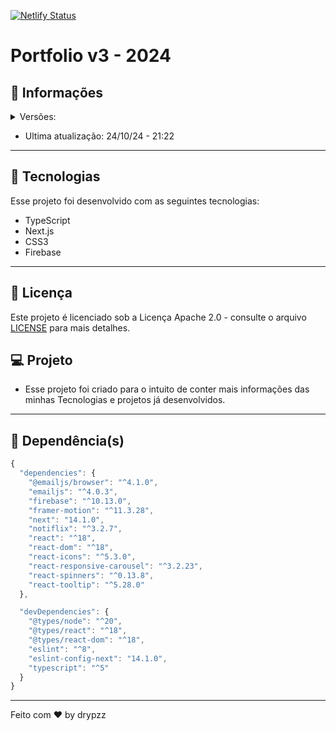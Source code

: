 [![Netlify Status](https://api.netlify.com/api/v1/badges/d1b79dab-4723-4c27-bf51-cccf9ac0a9a3/deploy-status)](https://drypzz.netlify.app)

# Portfolio v3 - 2024

## 📰 Informações

<details>
  <summary>
      Versões:
  </summary>
    ᲼᲼᲼᲼v1.0 - 2022
    <br />
    ᲼᲼᲼᲼v2.0 - 2023
    <br />
    ᲼᲼᲼*v3.0 - 2024*
</details>

- Ultima atualização: 24/10/24 - 21:22

---

## 🚀 Tecnologias

Esse projeto foi desenvolvido com as seguintes tecnologias:

- TypeScript
- Next.js
- CSS3
- Firebase

---

## 🪪 Licença
Este projeto é licenciado sob a Licença Apache 2.0 - consulte o arquivo [LICENSE](./LICENSE) para mais detalhes.

## 💻 Projeto

- Esse projeto foi criado para o intuito de conter mais informações das minhas Tecnologias e projetos já desenvolvidos.

---

## 📂 Dependência(s)

```js
{
  "dependencies": {
    "@emailjs/browser": "^4.1.0",
    "emailjs": "^4.0.3",
    "firebase": "^10.13.0",
    "framer-motion": "^11.3.28",
    "next": "14.1.0",
    "notiflix": "^3.2.7",
    "react": "^18",
    "react-dom": "^18",
    "react-icons": "^5.3.0",
    "react-responsive-carousel": "^3.2.23",
    "react-spinners": "^0.13.8",
    "react-tooltip": "^5.28.0"
  },

  "devDependencies": {
    "@types/node": "^20",
    "@types/react": "^18",
    "@types/react-dom": "^18",
    "eslint": "^8",
    "eslint-config-next": "14.1.0",
    "typescript": "^5"
  }
}
```

---

Feito com ♥ by drypzz
